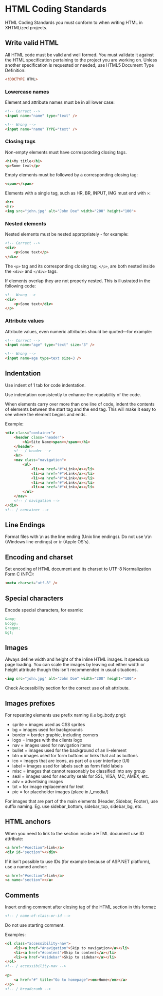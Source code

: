 HTML Coding Standards
=====================

HTML Coding Standards you must conform to when writing HTML in XHTMLized projects.

## Write valid HTML

All HTML code must be valid and well formed. You must validate it against the HTML specification pertaining to the project you are working on. Unless another specification is requested or needed, use HTML5 Document Type Definition:

```html
<!DOCTYPE HTML>
```

### Lowercase names

Element and attribute names must be in all lower case:


```html
<!-- Correct -->
<input name="name" type="text" />

<!-- Wrong -->
<input name="name" TYPE="text" />
```

### Closing tags

Non-empty elements must have corresponding closing tags.

```html
<h1>My title</h1>
<p>Some text</p>
```

Empty elements must be followed by a corresponding closing tag:

```html
<span></span>
```

Elements with a single tag, such as HR, BR, INPUT, IMG must end with `>`:

```html
<br>
<hr>
<img src="john.jpg" alt="John Doe" width="200" height="100">
```

### Nested elements

Nested elements must be nested appropriately - for example:

```html
<!-- Correct -->
<div>
    <p>Some text</p>
</div>
```

The `<p>` tag and its corresponding closing tag, `</p>`, are both nested inside the `<div>` and `</div>` tags.

If elements overlap they are not properly nested. This is illustrated in the following code:

```html
<!-- Wrong -->
<div>
    <p>Some text</div>
</p>
```

### Attribute values

Attribute values, even numeric attributes should be quoted—for example:

```html
<!-- Correct -->
<input name="age" type="text" size="3" />

<!-- Wrong -->
<input name=age type=text size=3 />
```

## Indentation

Use indent of 1 tab for code indentation.

Use indentation consistently to enhance the readability of the code.

When elements carry over more than one line of code, indent the contents of elements between the start tag and the end tag. This will make it easy to see where the element begins and ends.

Example:

```html
<div class="container">
	<header class="header">
		<h1>Site Name<span></span></h1>
	</header>
	<!-- / header -->
	<hr>
	<nav class="navigation">
		<ul>
			<li><a href="#">Link</a></li>
			<li><a href="#">Link</a></li>
			<li><a href="#">Link</a></li>
			<li><a href="#">Link</a></li>
			<li><a href="#">Link</a></li>
		</ul>
	</nav>
	<!-- / navigation -->
</div>
<!-- / container -->
```

## Line Endings

Format files with \n as the line ending (Unix line endings). Do not use \r\n (Windows line endings) or \r (Apple OS's). 

## Encoding and charset

Set encoding of HTML document and its charset to UTF-8 Normalization Form C (NFC):

```html
<meta charset="utf-8" />
```

## Special characters

Encode special characters, for examle:

```html
&amp;
&copy;
&raquo;
&gt;
```

## Images

Always define width and height of the inline HTML images. It speeds up page loading. You can scale the images by leaving out either width or height attribute though this isn't recommended in usual situations.

```html	
<img src="john.jpg" alt="John Doe" width="200" height="100">
```

Check Accessibility section for the correct use of alt attribute.

## Images prefixes

For repeating elements use prefix naming (i.e bg_body.png):

- sprite = images used as CSS sprites
- bg = images used for backgrounds
- border = border graphic, including corners
- logo = images with the clients logo
- nav = images used for navigation items
- bullet = images used for the background of an li-element
- btn = images used for form buttons or links that act as buttons
- ico = images that are icons, as part of a user interface (UI)
- label = images used for labels such as form field labels
- misc = images that cannot reasonably be classified into any group
- seal = images used for security seals for SSL, VISA, MC, AMEX, etc.
- adv = advertising images
- txt = for image replacement for text
- pic = for placeholder images (place in /_media/)

For images that are part of the main elements (Header, Sidebar, Footer), use suffix naming. Eg. use sidebar_bottom, sidebar_top, sidebar_bg, etc.

## HTML anchors

When you need to link to the section inside a HTML document use ID attribute:

```html
<a href="#section">link</a>
<div id="section"></div>
```

If it isn't possible to use IDs (for example because of ASP.NET platform), use a named anchor:

```html
<a href="#section">link</a>
<a name="section"></a>
```

## Comments

Insert ending comment after closing tag of the HTML section in this format:

```html
<!-- / name-of-class-or-id -->
```

Do not use starting comment.

Examples:

```html
<ol class="accessibility-nav">
    <li><a href="#navigation">Skip to navigation</a></li>
    <li><a href="#content">Skip to content</a></li>
    <li><a href="#sidebar">Skip to sidebar</a></li>
</ol>
<!-- / accessibility-nav -->
 
<p>
    <a href="#" title="Go to homepage"><em>Home</em></a>
</p>
<!-- / breadcrumb -->
```
